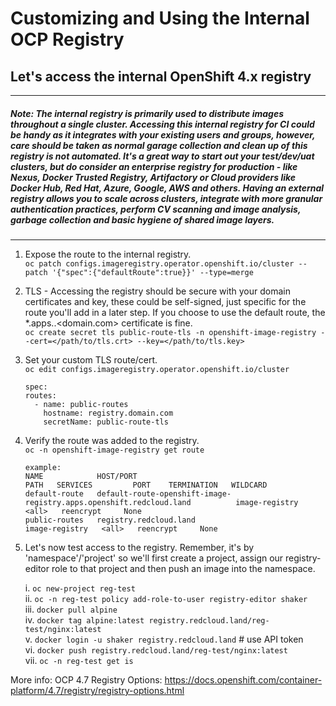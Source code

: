 # Customizing and Using the Internal OCP Registry

## Let's access the internal OpenShift 4.x registry
---
##### Note: The internal registry is primarily used to distribute images throughout a single cluster. Accessing this internal registry for CI could be handy as it integrates with your existing users and groups, however, care should be taken as normal garage collection and clean up of this registry is not automated. It's a great way to start out your test/dev/uat clusters, but do consider an enterprise registry for production - like Nexus, Docker Trusted Registry, Artifactory or Cloud providers like Docker Hub, Red Hat, Azure, Google, AWS and others. Having an external registry allows you to scale across clusters, integrate with more granular authentication practices, perform CV scanning and image analysis, garbage collection and basic hygiene of shared image layers.

---
1. Expose the route to the internal registry. \
`oc patch configs.imageregistry.operator.openshift.io/cluster --patch '{"spec":{"defaultRoute":true}}' --type=merge`

2. TLS - Accessing the registry should be secure with your domain certificates and key, these could be self-signed, just specific for the route you'll add in a later step. If you choose to use the default route, the *.apps.<cluster>.<domain.com> certificate is fine. \
`oc create secret tls public-route-tls -n openshift-image-registry --cert=</path/to/tls.crt> --key=</path/to/tls.key>`

3. Set your custom TLS route/cert. \
`oc edit configs.imageregistry.operator.openshift.io/cluster`
    ```
    spec:
    routes:
      - name: public-routes
        hostname: registry.domain.com
        secretName: public-route-tls
    ```
4. Verify the route was added to the registry. \
`oc -n openshift-image-registry get route`

    ```
    example:
    NAME            HOST/PORT                                                             PATH   SERVICES         PORT    TERMINATION   WILDCARD
    default-route   default-route-openshift-image-registry.apps.openshift.redcloud.land          image-registry   <all>   reencrypt     None
    public-routes   registry.redcloud.land                                                       image-registry   <all>   reencrypt     None
    ```

5. Let's now test access to the registry.
   Remember, it's by 'namespace'/'project' so we'll first create a project, assign our registry-editor role to that project and then push an image into the namespace.

   i. `oc new-project reg-test` \
   ii. `oc -n reg-test policy add-role-to-user registry-editor shaker` \
   iii. `docker pull alpine` \
   iv. `docker tag alpine:latest registry.redcloud.land/reg-test/nginx:latest` \
   v. `docker login -u shaker registry.redcloud.land` # use API token \
   vi. `docker push registry.redcloud.land/reg-test/nginx:latest` \
   vii. `oc -n reg-test get is` 

More info: 
OCP 4.7 Registry Options: https://docs.openshift.com/container-platform/4.7/registry/registry-options.html

